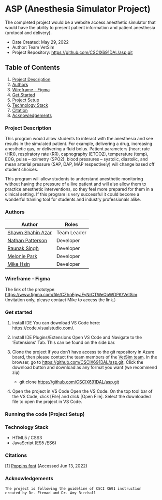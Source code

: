 # ASP (Anesthesia Simulator Project)
The completed project would be a website access anesthetic simulator that would have the ability to present patient information and patient anesthesia (protocol and delivery). 

* Date Created: May 29, 2022
* Author: Team VetSim
* Project Repository: https://github.com/CSCIX691DAL/asp.git

## Table of Contents

   1. [Project Description](#projectdescription)
   2. [Authors](#authors)
   3. [Wireframe - Figma](#figma)
   4. [Get Started](#getstarted)
   5. [Project Setup](#projectsetup)
   6. [Technology Stack](#technologystack)
   7. [Citation](#citations)
   8. [Acknowledgements](#acknowledgements)


### Project Description <a name="projectdescription"></a>
This program would allow students to interact with the anesthesia and see results in the simulated patient. For example, delivering a drug, increasing anesthetic gas, or delivering a fluid bolus. Patient parameters {heart rate (HR)}, respiratory rate (RR), capnography (ETCO2), temperature (temp), ECG, pulse – oximetry (SPO2), blood pressures – systolic, diastolic, and mean arterial pressure (SAP, DAP, MAP respectively) will change based off student choices. 

This program will allow students to understand anesthetic monitoring without having the pressure of a live patient and will also allow them to practice anesthetic interventions, so they feel more prepared for them in a clinical setting. If this program is very successful it could become a wonderful training tool for students and industry professionals alike.


### Authors <a name="authors"></a>
| Author  |  Roles |  
|---|---|
| [Shawn Shahin Azar](shawn.shahin@dal.ca) | Team Leader
| [Nathan Patterson](nathan.patterson@dal.ca) | Developer
| [Raunak Singh](raunak.singh@dal.ca) | Developer
| [Melonie Park](en261649@dal.ca) | Developer
| [Mike Hsin](yh635660@dal.ca) | Developer

### Wireframe - Figma <a name="figma"></a>
The link of the prototype: https://www.figma.com/file/CZhqEgyJFyNrCTWeObWDPK/VetSim (Invitation only, please contact Mike to access the link.)

### Get started <a name="getstarted"></a>
1. Install IDE You can download VS Code here: https://code.visualstudio.com/. 

2. Install IDE Plugins/Extensions Open VS Code and Navigate to the ‘Extensions’ Tab. This can be found on the side bar. 

3. Clone the project If you don’t have access to the git repository in Azure board, then please contact the team members of the [VetSim team](#authors). In the browser, go to https://github.com/CSCIX691DAL/asp.git. Click the download button and download as any format you want (we recommend zip) 
    * git clone https://github.com/CSCIX691DAL/asp.git

4. Open the project in VS Code Open the VS Code. On the top tool bar of the VS Code, click [File] and click [Open File]. Select the downloaded file to open the project in VS Code.

### Running the code (Project Setup) <a name="projectsetup"></a>


### Technology Stack <a name="technologystack"></a>
* HTML5 / CSS3
* JavaScript (ES5 /ES6)

### Citations <a name="citations"></a>
[1] [Poppins font](https://fonts.google.com/specimen/Poppins) (Accessed Jun 13, 2022)

### Acknowledgements <a name="acknowledgements"></a>
    The project is following the guideline of CSCI X691 instruction created by Dr. Etemad and Dr. Amy Birchall